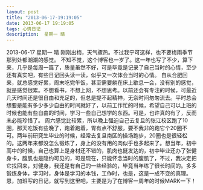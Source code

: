 ```yaml
---
layout: post
title: "2013-06-17-19:19:05"
date: 2013-06-17 19:19:05
tags: 心情日记
description:  星期一 晴
---
```

2013-06-17 星期一 晴 
	刚刚出梅，天气骤热。不过我宁可这样，也不要梅雨季节那到处都潮潮的感觉。
不知不觉，这个博客也一岁了。这一年也写了不少，算下来，几乎是每周一篇了，质量虽然不好，可是毕竟是记录了自己当时的心情，至少还有真实吧，有些日记回头读一读，似乎又一次体会当时的心情。
自从合肥回来，就总感觉好累，周末吃完午饭，甚至需要躺在床上歇息一会，没有别的感觉，就是感觉很累。不想看书，不想上网，不想思考。以前还会有专注的时候，可最近几天时间还是很自由和充足的，但总是提不起精神，无奈时间匆匆流去。平时总会想要是能有多少多少自由的时间就好了，以前工作忙的时候，希望自己可以上班的时候也能有些自由的时间，学习一些自己想学的东西。可是，也许真的有了，反而未必能珍惜了。
周六感觉比较累，所以晚上强迫自己去复旦的张江校区跑了10圈，那天吃饭有些晚了，跑着跑着，胃有点不舒服，要不我非的跑它个20圈不可。两年前研究生毕业的时候，经常去复旦南区的操场跑步，20圈也是很轻松的。这两年来都没怎么锻炼了，身上的没有用的肉似乎也多起来了。想当年，初中高中的时候，自己也算上是身材还不错的，肌肉也挺发达的，初中毕业还办了张健身卡，腹肌也是隐约可见的，可是现在，只能怀念当时的腹肌了，不过，我决定把它找回来，对健身，我还是有自己的一些经验的，毕竟当年练了很长时间的。多多锻炼身体，学习时，身体是学习的本钱，工作时，也是，这是一成不变的真理。
恩，加班写的日记，就写到这里吧，主要是为了在博客一周年的时候MARK一下！
